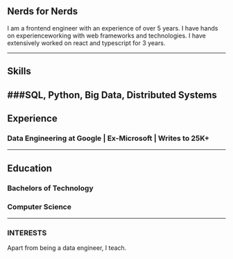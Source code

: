## Nerds for Nerds

I am a frontend engineer with an experience of over 5 years. I have hands on experienceworking with web frameworks and technologies. I have extensively worked on react and typescript for 3 years.

---

## Skills

###SQL, Python, Big Data, Distributed Systems
---

## Experience

### Data Engineering at Google | Ex-Microsoft | Writes to 25K+

---

## Education

### **Bachelors of Technology**
### Computer Science


---

### INTERESTS
Apart from being a data engineer, I teach. 
